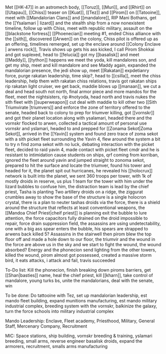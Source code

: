 Met [[HK-47]] in an astromech body, [[Toruz]], [[Muri]], and [[Rhirt]] on [[Utapau]], [[Chiss]] teaser on [[Kuat]], [[Tez]] and [[Pirom]] on [[Tatooine]], meet with [[Mandalorian Clans]] and [[mandalore]],  RIP Mani Bothans, get the [[Ysalamari | lizard]] and the stealth ship from a now nonexistent timeline, follow up with Chiss, meet with republic military, assault on the [[blackstone fortress]] [[Phoenecian]] meeting \#1, ended Chiss alliance with the [[sith]], discovered [[Arwen]] on the colony, Chiss pilot is offered up as an offering,  timelines remerged, set up the enclave around [[Colony Enclave | arwens rock]], Travis shows up gets his ass kicked, I call Pirom Shokkai and got suplexed, head to [[felucia]] got my [[basalisk]] and meet [[Maddy]], [[tython]] happens we meet the yoda, kill mandalores son, and get my ship, meet and kill mandalore and see Maddy again, expanded the mandalorian presence, the jedi show up, meet [[Rakatan]] expdetianry force, purge rakatan leadership, time skip?, head to [[csilla]], meet the chiss leadership, help them with rakatan chiss relations, travis got rakatan ships rip rakatan light cruiser, we get back, maddie blows up [[manaan]], we cut a deal and head south not north, final armor piece and more mandos for the fleet, meet the nightsisters, rip \#notyoda, head north and travis nukes the sith fleet with [[superweapon]] cut deal with maddie to kill other two [[Sith Triumvirate |triumvers]] and enforce the zone of territory offered to the senate, headed back to colony to prep for triumver killing, got [[vornskr]] and got their planet location along with ysalamari, headed there and the vornskr flocked to arwen, collected a tactical amount of personal use vornskr and yslamari, headed to and prepped for [[Zonama Sekot|Zoma Sekot]], arrived in the [[Yavin]] system and found zero trace of zoma sekot with a sith picket fleet surrounding the Yavin 4, flew around the system a bit to try n find zoma sekot with no luck, debating interaction with the picket fleet, decided to raid yavin 4, made contact with picket fleet cmdr and he is resistant to intimidation cause students on ships, qrf coming from korriban, ignored the fleet around yavin and jumped straight to zonoma sekot, prepared to hit the surface and locate the triumver, found his tower and headed for it, the planet spit out hurricanes, he revealed his [[holocrux]] network is built into the planet, we sent 360 troops per tower, with 1k of mostly droids in reserve, us plus 1 team for the tower with him under the lizard bubbles to confuse him, the distraction team is lead by the chief priest, Tasha is planting Two artillery droids on a ridge, the ziggurat crumbles away to show the base of the structure is a single holocron crystal, there is a plan to neuter tashas droids via the force, there is a shield around the structure that reflects at least  conventional weapons, the [[Mandoa Chief Priest|cheif priest]] is planning exit the bubble to lure attention, the force capacitors fully drained on the droid impossible to repair, force drain suppression field, the assassins are using undetectability, one with a big ass spear enters the bubble, his spears are strapped to arwens back killed 5? Assassins in the stairwell then pirom blew the top floor off and made a hole down to our floor, the triumvir and the wound in the force are above us in the sky and we start to fight the wound, the wound absorbed? Energy and the phonecion send lighting from the other towers, killed the wound, pirom almost got possessed, created a massive storm bird, it eats attacks, i attack and fail, travis succeeded 

To-Do list: Kill the phonecion, finish breaking down piroms barriers, get [[Shan|basties]] name, heal the chief priest, kill [[kharn]], take control of mandalore, young turks bs, unite the mandalorians, deal with the senate, win

To be done: Do tattooine with Tez, set up mandalorian leadership, est mando fleet building, expand munitions manufacturing, est mando military industrial complex, breeding system with the vornskr, balkinize the galaxy, turn the force schools into military industrial complex 

Mando Leadership: Enclave, Fleet academy, Priesthood, Military, General Staff, Mercenary Company, Recruitment

MIC: Space stations, ship building, vornskr breeding & training, yslamari breeding, small arms, reverse engineer basalisk droids, expand the armorers, recruitment, smalls arms manufacturing